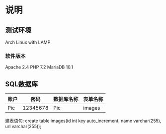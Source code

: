 ﻿# 说明
## 测试环境
Arch Linux with LAMP
### 软件版本
Apache 2.4 PHP 7.2 MariaDB 10.1
## SQL数据库
账户|密码|数据库名称|表单名称
---|---|---|---
Pic|12345678|Pic|images

建表语句: create table images(id int key auto_increment, name varchar(255), url varchar(255));

